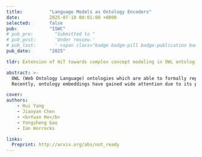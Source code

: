 ```yaml
---
title:          "Language Models as Ontology Encoders"
date:           2025-07-18 00:01:00 +0800
selected:       false
pub:            "ISWC"
# pub_pre:        "Submitted to "
# pub_post:       'Under review.'
# pub_last:       ' <span class="badge badge-pill badge-publication badge-success">Poster</span>'
pub_date:       "2025"

tldr: Extension of HiT towards complex concept modeling in OWL ontologies.

abstract: >-
  OWL (Web Ontology Language) ontologies which are able to formally represent complex knowledge and support semantic reasoning have been widely adopted across various domains such as healthcare and bioinformatics.
  Recently, ontology embeddings have gained wide attention due to its potential to infer plausible new knowledge and approximate complex reasoning. However, existing methods face notable limitations: geometric model-based embeddings typically overlook valuable textual information, resulting in suboptimal performance, while the approaches that incorporate text, which are often based on language models, fail to preserve the logical structure. In this work, we propose a new ontology embedding method OnT, which tunes a Pretrained Language Model (PLM) via geometric modeling in a hyperbolic space for effectively incorporating textual labels and simultaneously preserving class hierarchies and other logical relationships of Description Logic EL. Extensive experiments on four real-world ontologies show that OnT consistently outperforms the baselines including the state-of-the-art across both tasks of prediction and inference of axioms. OnT also demonstrates strong potential in real-world applications, indicated by its robust transfer learning abilities and effectiveness in real cases of constructing a new ontology from SNOMED CT.

cover: 
authors:
    - Hui Yang
    - Jiaoyan Chen
    - <b>Yuan He</b>
    - Yongsheng Gao 
    - Ian Horrocks	

links:
  Preprint: http://arxiv.org/abs/not_ready
---
```

